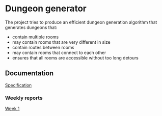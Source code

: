 # Dungeon generator

The project tries to produce an efficient dungeon generation algorithm that generates dungeons that:

- contain multiple rooms
- may contain rooms that are very different in size
- contain routes between rooms
- may contain rooms that connect to each other
- ensures that all rooms are accessible without too long detours

## Documentation

[Specification](docs/spec.md)

### Weekly reports

[Week 1](docs/weekly-reports/week1.md)
